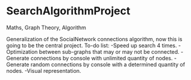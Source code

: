 # SearchAlgorithmProject
Maths, Graph Theory, Algorithm

Generalization of the SocialNetwork connections algorithm, now this is going to be the central project.
	To-do list:
			-Speed up search 4 times.
			-Optimization between sub-graphs that may or may not be connected.
			-Generate connections by console with unlimited quantity of nodes.
			-Generate random connections by console with a determined quantity of nodes.
			-Visual representation.
